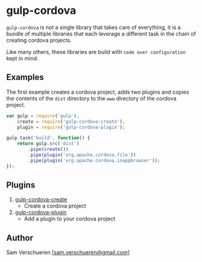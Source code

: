 # gulp-cordova

```gulp-cordova``` is not a single library that takes care of everything, it is a bundle of multiple libraries
that each leverage a different task in the chain of creating cordova projects.

Like many others, these libraries are build with ```code over configuration``` kept in mind.

## Examples

The first example creates a cordova project, adds two plugins and copies the contents of the ```dist``` directory
to the ```www``` directory of the cordova project.

```JavaScript
var gulp = require('gulp'),
    create = require('gulp-cordova-create'),
    plugin = require('gulp-cordova-plugin');

gulp.task('build', function() {
    return gulp.src('dist')
        .pipe(create())
        .pipe(plugin('org.apache.cordova.file'))
        .pipe(plugin('org.apache.cordova.inappbrowser'));
});
```

## Plugins

1. [gulp-cordova-create](https://github.com/SamVerschueren/gulp-cordova-create)
    - Create a cordova project
2. [gulp-cordova-plugin](https://github.com/SamVerschueren/gulp-cordova-plugin)
    - Add a plugin to your cordova project

## Author

Sam Verschueren [<sam.verschueren@gmail.com>]
